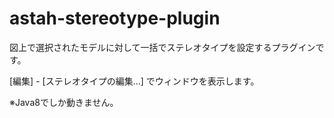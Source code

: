 # astah-stereotype-plugin

図上で選択されたモデルに対して一括でステレオタイプを設定するプラグインです。

[編集] - [ステレオタイプの編集...] でウィンドウを表示します。 

※Java8でしか動きません。
